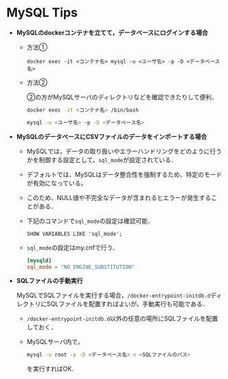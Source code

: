 # MySQL Tips


- **MySQLのdockerコンテナを立てて，データベースにログインする場合**
        
    - 方法①
        ```
        docker exec -it <コンテナ名> mysql -u <ユーザ名> -p -D <データベース名>
        ```
    
    - 方法②

        ②の方がMySQLサーバのディレクトリなどを確認できたりして便利．
        ```bash
        docker exec -it <コンテナ名> /bin/bash
        ```
        ```bash
        mysql -u <ユーザ名> -p -D <データベース名>
        ```

- **MySQLのデータベースにCSVファイルのデータをインポートする場合**

    - MySQLでは，データの取り扱いやエラーハンドリングをどのように行うかを制御する設定として，```sql_mode```が設定されている．
    
    - デフォルトでは、MySQLはデータ整合性を強制するため、特定のモードが有効になっている。
    
    - このため、NULL値や不完全なデータが含まれるとエラーが発生することがある．

    - 下記のコマンドで```sql_mode```の設定は確認可能．
        ```
        SHOW VARIABLES LIKE 'sql_mode';
        ```
    - ```sql_mode```の設定はmy.cnfで行う．
        ```my.cnf
        [mysqld]
        sql_mode = "NO_ENGINE_SUBSTITUTION"
        ```

- **SQLファイルの手動実行**

    MySQLでSQLファイルを実行する場合，```/docker-entrypoint-initdb.d```ディレクトリにSQLファイルを配置すればよいが，手動実行も可能である．

    - ```/docker-entrypoint-initdb.d```以外の任意の場所にSQLファイルを配置しておく．

    - MySQLサーバ内で，
        ```bash
        mysql -u root -p -D <データベース名> < <SQLファイルのパス>
        ```
        を実行すればOK.


